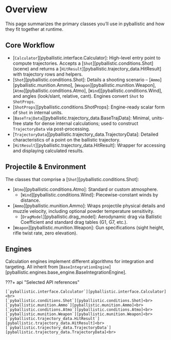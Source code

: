 # Overview

This page summarizes the primary classes you’ll use in pyballistic and how they fit together at runtime.

## Core Workflow

- [`Calculator`][pyballistic.interface.Calculator]: High-level entry point to compute trajectories. Accepts a [`Shot`][pyballistic.conditions.Shot] (scene) and returns a [`HitResult`][pyballistic.trajectory_data.HitResult] with trajectory rows and helpers.
- [`Shot`][pyballistic.conditions.Shot]: Details a shooting scenario – [`Ammo`][pyballistic.munition.Ammo], [`Weapon`][pyballistic.munition.Weapon], [`Atmo`][pyballistic.conditions.Atmo], [`Wind`][pyballistic.conditions.Wind], and angles (look/slant, relative, cant). Engines convert `Shot` to `ShotProps`.
- [`ShotProps`][pyballistic.conditions.ShotProps]: Engine-ready scalar form of `Shot` in internal units.
- [`BaseTrajData`][pyballistic.trajectory_data.BaseTrajData]: Minimal, units-free state for dense internal calculations; used to construct `TrajectoryData` via post-processing.
- [`TrajectoryData`][pyballistic.trajectory_data.TrajectoryData]: Detailed characteristics of a point on the ballistic trajectory.
- [`HitResult`][pyballistic.trajectory_data.HitResult]: Wrapper for accessing and displaying calculated results.

## Projectile & Environment

The classes that comprise a [`Shot`][pyballistic.conditions.Shot]:

- [`Atmo`][pyballistic.conditions.Atmo]: Standard or custom atmosphere.
    - [`Wind`][pyballistic.conditions.Wind]: Piecewise-constant winds by distance.
- [`Ammo`][pyballistic.munition.Ammo]: Wraps projectile physical details and muzzle velocity, including optional powder temperature sensitivity.
    - [`DragModel`][pyballistic.drag_model]: Aerodynamic drag via Ballistic Coefficient and standard drag tables (G1, G7, etc.).
- [`Weapon`][pyballistic.munition.Weapon]: Gun specifications (sight height, rifle twist rate, zero elevation).

## Engines

Calculation engines implement different algorithms for integration and targeting.  All inherit from [`BaseIntegrationEngine`][pyballistic.engines.base_engine.BaseIntegrationEngine].


???+ api "Selected API references"

	[`pyballistic.interface.Calculator`][pyballistic.interface.Calculator]<br>
	[`pyballistic.conditions.Shot`][pyballistic.conditions.Shot]<br>
	[`pyballistic.munition.Ammo`][pyballistic.munition.Ammo]<br>
	[`pyballistic.conditions.Atmo`][pyballistic.conditions.Atmo]<br>
	[`pyballistic.munition.Weapon`][pyballistic.munition.Weapon]<br>
	[`pyballistic.trajectory_data.HitResult`][pyballistic.trajectory_data.HitResult]<br>
	[`pyballistic.trajectory_data.TrajectoryData`][pyballistic.trajectory_data.TrajectoryData]<br>

